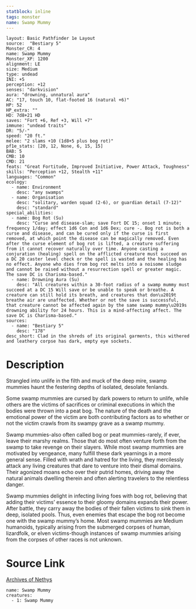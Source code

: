 ```yaml
---
statblock: inline
tags: monster
name: Swamp Mummy
---
```

```statblock
layout: Basic Pathfinder 1e Layout
source:  "Bestiary 5"
Monster_CR: 4
name: Swamp Mummy
Monster_XP: 1200
alignment: LE
size: Medium
type: undead
INI: +5
perception: +12
senses: "darkvision"
aura: "drowning, unnatural aura"
AC: "17, touch 10, flat-footed 16 (natural +6)"
HP: 52
HP_extra: ""
HD: 7d8+21 HD
saves: "Fort +6, Ref +3, Will +7"
immune: "undead traits"
DR: "5/-"
speed: "20 ft."
melee: "2 slams +10 (1d8+5 plus bog rot)"
pf1e_stats: [20, 12, None, 6, 15, 15]
BAB: 5
CMB: 10
CMD: 21
feats: "Great Fortitude, Improved Initiative, Power Attack, Toughness"
skills: "Perception +12, Stealth +11"
languages: "Common"
ecology:
  - name: Environment
    desc: "any swamps"
  - name: Organisation
    desc: "solitary, warden squad (2-6), or guardian detail (7-12)"
    desc: "standard"
special_abilities:
  - name: Bog Rot (Su)
    desc: "Curse and disease-slam; save Fort DC 15; onset 1 minute; frequency 1/day; effect 1d6 Con and 1d6 Dex; cure -. Bog rot is both a curse and disease, and can be cured only if the curse is first removed, at which point the disease can be magically removed. Even after the curse element of bog rot is lifted, a creature suffering from it cannot recover naturally over time. Anyone casting a conjuration (healing) spell on the afflicted creature must succeed on a DC 20 caster level check or the spell is wasted and the healing has no effect. Anyone who dies from bog rot melts into a noisome sludge and cannot be raised without a resurrection spell or greater magic. The save DC is Charisma-based."
  - name: Drowning Aura (Su)
    desc: "All creatures within a 30-foot radius of a swamp mummy must succeed at a DC 15 Will save or be unable to speak or breathe. A creature can still hold its breath, and creatures that don\u2019t breathe air are unaffected. Whether or not the save is successful, that creature cannot be affected again by the same swamp mummy\u2019s drowning ability for 24 hours. This is a mind-affecting affect. The save DC is Charisma-based."
sources:
  - name: "Bestiary 5"
    desc: "178"
desc_short: Clad in the shreds of its original garments, this withered and leathery corpse has dark, empty eye sockets.
```
# Description
Strangled into unlife in the filth and muck of the deep mire, swamp mummies haunt the festering depths of isolated, desolate fenlands.

 Some swamp mummies are cursed by dark powers to return to unlife, while others are the victims of sacrifices or criminal executions in which the bodies were thrown into a peat bog. The nature of the death and the emotional power of the victim are both contributing factors as to whether or not the victim crawls from its swampy grave as a swamp mummy.

 Swamp mummies-also often called bog or peat mummies-rarely, if ever, leave their marshy realms. Those that do most often venture forth from the swamp to take revenge on their slayers. While most swamp mummies are motivated by vengeance, many fulfill these dark yearnings in a more general sense. Filled with wrath and hatred for the living, they mercilessly attack any living creatures that dare to venture into their dismal domains. Their agonized moans echo over their putrid homes, driving away the natural animals dwelling therein and often alerting travelers to the relentless danger.

 Swamp mummies delight in infecting living foes with bog rot, believing that adding their victims’ essence to their gloomy domains expands their power. After battle, they carry away the bodies of their fallen victims to sink them in deep, isolated pools. Thus, even enemies that escape the bog rot become one with the swamp mummy’s home. Most swamp mummies are Medium humanoids, typically arising from the submerged corpses of human, lizardfolk, or elven victims-though instances of swamp mummies arising from the corpses of other races is not unknown.
# Source Link
[Archives of Nethys](https://aonprd.com/MonsterDisplay.aspx?ItemName=Swamp%20Mummy)
```encounter-table
name: Swamp Mummy
creatures:
  - 1: Swamp Mummy
```
